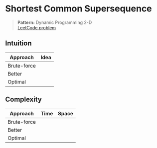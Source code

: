# Shortest Common Supersequence

> **Pattern:** Dynamic Programming 2-D  
> [LeetCode problem](https://leetcode.com/problems/shortest-common-supersequence/)

## Intuition

| Approach | Idea |
|----------|------|
| Brute-force | |
| Better | |
| Optimal | |

## Complexity

| Approach  | Time | Space |
|-----------|------|-------|
| Brute-force |  |  |
| Better |  |  |
| Optimal |  |  |

